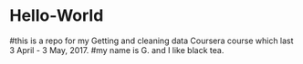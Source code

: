 # Hello-World
#this is a repo for my Getting and cleaning data Coursera course which last 3 April - 3 May, 2017.
#my name is G. and I like black tea.
